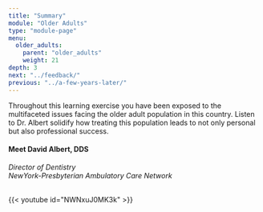 ```yaml
---
title: "Summary"
module: "Older Adults"
type: "module-page"
menu:
  older_adults:
    parent: "older_adults"
    weight: 21
depth: 3
next: "../feedback/"
previous: "../a-few-years-later/"
---
```

<div class="pageblock"><p>Throughout this learning exercise you have been exposed to the multifaceted issues facing the older adult population in this country.  Listen to Dr. Albert solidify how treating this population leads to not only personal but also professional success.</p>
<h4>Meet David Albert, DDS</h4>
<p><i>Director of Dentistry</i>
<br/><i> NewYork-Presbyterian Ambulatory Care Network</i></p>

<br/>
{{< youtube id="NWNxuJ0MK3k" >}}</div>